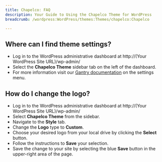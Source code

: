 ```yaml
---
title: Chapelco: FAQ
description: Your Guide to Using the Chapelco Theme for WordPress
breadcrumb: /wordpress:WordPress/themes:Themes/chapelco:Chapelco

---
```


Where can I find theme settings?
-----

* Log in to the WordPress administrative dashboard at http://(Your WordPress Site URL)/wp-admin/
* Select the **Chapelco Theme** sidebar tab on the left of the dashboard.
* For more information visit our [Gantry documentation][gantry] on the settings menu.

How do I change the logo?
-----

* Log in to the WordPress administrative dashboard at http://(Your WordPress Site URL)/wp-admin/
* Select **Chapelco Theme** from the sidebar.
* Navigate to the **Style** tab.
* Change the **Logo** type to **Custom**.
* Choose your desired logo from your local drive by clicking the **Select** button.
* Follow the instructions to **Save** your selection.
* Save the change to your site by selecting the blue **Save** button in the upper-right area of the page.

[gantry]: http://gantry-framework.org/documentation/wordpress/configure/
